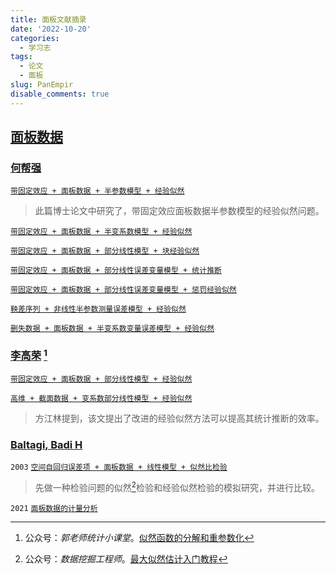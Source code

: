 ```yaml
---
title: 面板文献摘录
date: '2022-10-20'
categories:
  - 学习志
tags:
  - 论文
  - 面板
slug: PanEmpir
disable_comments: true
---
```



## [面板数据](https://xs2.zidianzhan.net/scholar?hl=zh-CN&as_sdt=0%2C5&q=panel+data&btnG=)

### [何帮强](https://kns.cnki.net/kcms/detail/knetsearch.aspx?dbcode=CJFD&code=000021434404&sfield=au&skey=何帮强&uniplatform=NZKPT)

[`带固定效应 + 面板数据 + 半参数模型 + 经验似然`](/papers/HigDimen/何帮强.pdf) 
> 此篇博士论文中研究了，带固定效应面板数据半参数模型的经验似然问题。

[`带固定效应 + 面板数据 + 半变系数模型 + 经验似然`](/papers/PanEmpir/HeBQ-2016-1.pdf)  

[`带固定效应 + 面板数据 + 部分线性模型 + 块经验似然`](/papers/PanEmpir/HeBQ-2017.pdf)  

<!--
[`随机审查下pareto分布参数的单调经验贝叶斯检验`](/papers/PanEmpir/HeBQ-2016-2.pdf)  
-->

[`带固定效应 + 面板数据 + 部分线性误差变量模型 + 统计推断`](/papers/PanEmpir/HeBQ-2021.pdf)  

[`带固定效应 + 面板数据 + 部分线性误差变量模型 + 惩罚经验似然`](/papers/PanEmpir/HeBQ-2018.pdf) 



[`鞅差序列 + 非线性半参数测量误差模型 + 经验似然`](/papers/PanEmpir/HeBQ-2020.pdf)  


[`删失数据 + 面板数据 + 半变系数变量误差模型 + 经验似然`](/papers/PanEmpir/HeBQ-2022.pdf)  


### [李高荣](https://xueshu.zidianzhan.net/citations?user=cakQLOsAAAAJ&hl=zh-CN&oi=sra) [^1]

[`带固定效应 + 面板数据 + 部分线性模型 + 经验似然`](/papers/PanEmpir/LiGR-2011.pdf)

[`高维 + 截面数据 + 变系数部分线性模型 + 经验似然`](/papers/HigDimen/LiGR-2012.pdf)

> 方江林提到，该文提出了改进的经验似然方法可以提高其统计推断的效率。



### [Baltagi, Badi H](https://xueshu.zidianzhan.net/citations?user=XWrDL6IAAAAJ&hl=zh-CN&oi=sra)

`2003` [`空间自回归误差项 + 面板数据 + 线性模型 + 似然比检验`](/papers/PanEmpir/BaltagiBH-2003.pdf)
> 先做一种检验问题的似然[^2]检验和经验似然检验的模拟研究，并进行比较。

`2021` [`面板数据的计量分析`](/papers/PanEmpir/BaltagiBH-2021.pdf)





[^1]: 公众号：_郭老师统计小课堂_。[似然函数的分解和重参数化](https://mp.weixin.qq.com/s/k_nRP6l19zEXPvEyKrMhmw)
[^2]: 公众号：_数据挖掘工程师_。[最大似然估计入门教程](https://mp.weixin.qq.com/s/mWJGGAIKfz9itAux76bLiA)






















<!--
[`Monotone empirical bayes test for the parameter of pareto distribution under random censorship
`](/papers/PanEmpir/HeBQ-3.pdf)

> 题外话，一不留神，开学两个月了，啥也没弄出来，顿挫感一下子就上来了。这学期还计划写一篇有意义的论文呢，现在看来，长路漫漫了。一方面呢，要保持顿挫感，它督促我珍惜时间继续努力，另一方面，不能让顿挫感泛滥，这会让我陷入无限的自责。
-->